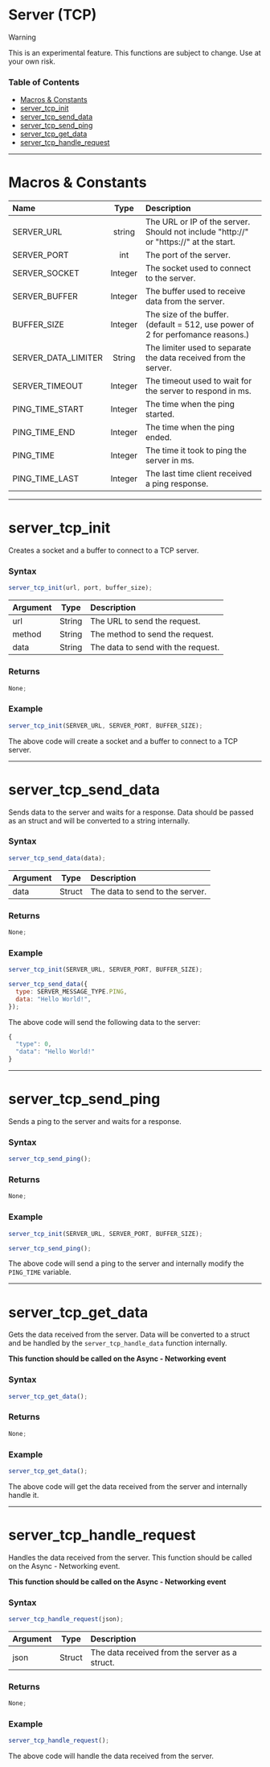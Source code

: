 # Server (TCP)

> [!WARNING]
> This is an experimental feature. This functions are subject to change. Use at your own risk.

### Table of Contents

- [Macros & Constants](#macros--constants)
- [server_tcp_init](#server_tcp_init)
- [server_tcp_send_data](#server_tcp_send_data)
- [server_tcp_send_ping](#server_tcp_send_ping)
- [server_tcp_get_data](#server_tcp_get_data)
- [server_tcp_handle_request](#server_tcp_handle_request)

---

# Macros & Constants

| Name                |  Type   | Description                                                                           |
| :------------------ | :-----: | :------------------------------------------------------------------------------------ |
| SERVER_URL          | string  | The URL or IP of the server. Should not include "http://" or "https://" at the start. |
| SERVER_PORT         |   int   | The port of the server.                                                               |
| SERVER_SOCKET       | Integer | The socket used to connect to the server.                                             |
| SERVER_BUFFER       | Integer | The buffer used to receive data from the server.                                      |
| BUFFER_SIZE         | Integer | The size of the buffer. (default = 512, use power of 2 for perfomance reasons.)       |
| SERVER_DATA_LIMITER | String  | The limiter used to separate the data received from the server.                       |
| SERVER_TIMEOUT      | Integer | The timeout used to wait for the server to respond in ms.                             |
| PING_TIME_START     | Integer | The time when the ping started.                                                       |
| PING_TIME_END       | Integer | The time when the ping ended.                                                         |
| PING_TIME           | Integer | The time it took to ping the server in ms.                                            |
| PING_TIME_LAST      | Integer | The last time client received a ping response.                                        |

---

# server_tcp_init

Creates a socket and a buffer to connect to a TCP server.

### Syntax

```js
server_tcp_init(url, port, buffer_size);
```

| Argument |  Type  | Description                        |
| :------- | :----: | :--------------------------------- |
| url      | String | The URL to send the request.       |
| method   | String | The method to send the request.    |
| data     | String | The data to send with the request. |

### Returns

```js
None;
```

### Example

```js
server_tcp_init(SERVER_URL, SERVER_PORT, BUFFER_SIZE);
```

The above code will create a socket and a buffer to connect to a TCP server.

---

# server_tcp_send_data

Sends data to the server and waits for a response. Data should be passed as an struct and will be converted to a string internally.

### Syntax

```js
server_tcp_send_data(data);
```

| Argument |  Type  | Description                     |
| :------- | :----: | :------------------------------ |
| data     | Struct | The data to send to the server. |

### Returns

```js
None;
```

### Example

```js
server_tcp_init(SERVER_URL, SERVER_PORT, BUFFER_SIZE);

server_tcp_send_data({
  type: SERVER_MESSAGE_TYPE.PING,
  data: "Hello World!",
});
```

The above code will send the following data to the server:

```js
{
  "type": 0,
  "data": "Hello World!"
}
```

---

# server_tcp_send_ping

Sends a ping to the server and waits for a response.

### Syntax

```js
server_tcp_send_ping();
```

### Returns

```js
None;
```

### Example

```js
server_tcp_init(SERVER_URL, SERVER_PORT, BUFFER_SIZE);

server_tcp_send_ping();
```

The above code will send a ping to the server and internally modify the `PING_TIME` variable.

---

# server_tcp_get_data

Gets the data received from the server. Data will be converted to a struct and be handled by the `server_tcp_handle_data` function internally.

**This function should be called on the Async - Networking event**

### Syntax

```js
server_tcp_get_data();
```

### Returns

```js
None;
```

### Example

```js
server_tcp_get_data();
```

The above code will get the data received from the server and internally handle it.

---

# server_tcp_handle_request

Handles the data received from the server. This function should be called on the Async - Networking event.

**This function should be called on the Async - Networking event**

### Syntax

```js
server_tcp_handle_request(json);
```

| Argument |  Type  | Description                                    |
| :------- | :----: | :--------------------------------------------- |
| json     | Struct | The data received from the server as a struct. |

### Returns

```js
None;
```

### Example

```js
server_tcp_handle_request();
```

The above code will handle the data received from the server.
